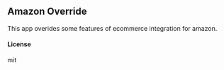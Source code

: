 ## Amazon Override

This app overides some features of ecommerce integration for amazon.

#### License

mit